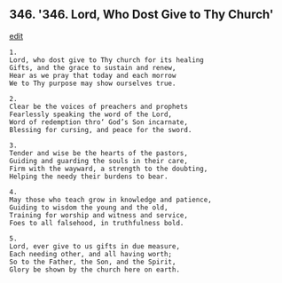
## 346.  '346. Lord, Who Dost Give to Thy Church'
[edit](https://docs.google.com/document/d/17XDSnHO79b8oy2ui6TZlQK0681b4B5VO/edit?mode=html)






    1.
    Lord, who dost give to Thy church for its healing
    Gifts, and the grace to sustain and renew,
    Hear as we pray that today and each morrow
    We to Thy purpose may show ourselves true.

    2.
    Clear be the voices of preachers and prophets
    Fearlessly speaking the word of the Lord,
    Word of redemption thro‘ God’s Son incarnate,
    Blessing for cursing, and peace for the sword.

    3.
    Tender and wise be the hearts of the pastors,
    Guiding and guarding the souls in their care,
    Firm with the wayward, a strength to the doubting,
    Helping the needy their burdens to bear.

    4.
    May those who teach grow in knowledge and patience,
    Guiding to wisdom the young and the old,
    Training for worship and witness and service,
    Foes to all falsehood, in truthfulness bold.

    5.
    Lord, ever give to us gifts in due measure,
    Each needing other, and all having worth;
    So to the Father, the Son, and the Spirit,
    Glory be shown by the church here on earth.
